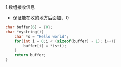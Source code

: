 1.数组接收信息

- 保证能在收的地方后面加、0

```C
char buffer[6] = {0};
char *mystring(){
    char *s = "Hello world";
    for(int i = 0;i < (sizeof(buffer) - 1); i++){
    	buffer[i] = *(s+i);
    }
    return buffer;
}
```

